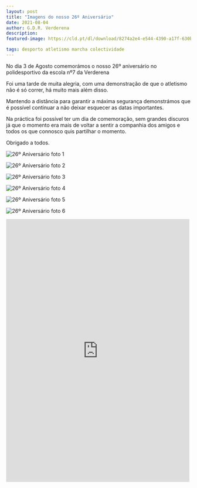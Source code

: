 ```yaml
---
layout: post
title: "Imagens do nosso 26º Aniversário"
date: 2021-08-04
author: G.D.R. Verderena
description: 
featured-image: https://cld.pt/dl/download/8274a2e4-e544-4390-a17f-630bc633447f/230460533_4592480004117960_5844916910287528373_n.jpg?download=true 

tags: desporto atletismo marcha colectividade
---
```


No dia 3 de Agosto comemorámos o nosso 26º aniversário no polidesportivo da escola nº7 da Verderena

Foi uma tarde de muita alegria, com uma demonstração de que o atletismo não é só correr, há muito mais além disso.

Mantendo a distância para garantir a máxima segurança demonstrámos que é possível continuar a não deixar esquecer as datas importantes.

Na práctica foi possível ter um dia de comemoração, sem grandes discuros já que o momento era mais de voltar a sentir a companhia dos amigos e todos os que connosco quis partilhar o momento.

Obrigado a todos.

![26º Aniversário foto 1](https://cld.pt/dl/download/40487bb2-15d8-43ec-9715-1f7fffbf2f7b/225560109_4592483447450949_3883892430832319815_n.jpg?download=true)

![26º Aniversário foto 2](https://cld.pt/dl/download/1f0dfbec-528a-47d4-902b-cb8d4eb1eee9/227864748_4592480570784570_1943229795839973895_n.jpg?download=true)

![26º Aniversário foto 3](https://cld.pt/dl/download/bbba16a7-0cb8-4cfe-912d-9c9c929d732c/228166153_4592479637451330_4644445400992804022_n.jpg?download=true)

![26º Aniversário foto 4](https://cld.pt/dl/download/b620c997-e6af-457c-af35-1484382f5477/228347851_4592480100784617_9009054574437662607_n.jpg?download=true)

![26º Aniversário foto 5](https://cld.pt/dl/download/764399f0-6bde-4b7b-beb2-1bfa8fabc356/228599844_4592483894117571_4120891245207434529_n.jpg?download=true)

![26º Aniversário foto 6](https://cld.pt/dl/download/a57588fc-835c-4722-87ad-697e0508333f/228998802_4592479510784676_1529516957469357665_n.jpg?download=true)

<iframe src="https://www.facebook.com/plugins/post.php?href=https%3A%2F%2Fwww.facebook.com%2Fpermalink.php%3Fstory_fbid%3D4592491090783518%26id%3D356445604388109&show_text=true&width=500" width="500" height="717" style="border:none;overflow:hidden" scrolling="no" frameborder="0" allowfullscreen="true" allow="autoplay; clipboard-write; encrypted-media; picture-in-picture; web-share"></iframe>
